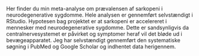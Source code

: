 Her finder du min meta-analyse om prævalensen af sarkopeni i neurodegenerative sygdomme. Hele analysen er gennemført selvstændigt i RStudio. Hypotesen bag projektet er at sarkopeni er accelereret i mennesker med neurodegenerative sygdomme. Dette er sandsynligvis da centralnervesystemet er påvirket og symptomer heraf vil det bløde ud i bevægeapparatet.
Jeg har selvstændigt gennemført den systematiske søgning i PubMed og Google Scholar og indhentet data herigennem.
